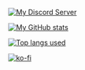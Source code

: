 [![My Discord Server](https://img.shields.io/badge/TonimatasDEV/discord-0d1117?style=for-the-badge&logo=discord&logoColor=white&labelColor=0d1117)](https://discord.com/invite/vWBP4P4Yd8) 

[![My GitHub stats](https://github-readme-stats.vercel.app/api?username=TonimatasDEV&show_icons=true&theme=github_dark&title_color=ffffff&border_color=0d1117)](https://discord.com/invite/vWBP4P4Yd8)

[![Top langs used](https://github-readme-stats.vercel.app/api/top-langs/?username=TonimatasDEV&show_icons=true&theme=github_dark&title_color=ffffff&border_color=0d1117&card_width=496)](https://discord.com/invite/vWBP4P4Yd8)

[![ko-fi](https://ko-fi.com/img/githubbutton_sm.svg)](https://ko-fi.com/R6R4FQKZ5)
<!--

**TonimatasMCDEV/TonimatasMCDEV** is a ✨ _special_ ✨ repository because its `README.md` (this file) appears on your GitHub profile.

Here are some ideas to get you started:

- 🔭 I’m currently working on ...
- 🌱 I’m currently learning ...
- 👯 I’m looking to collaborate on ...
- 🤔 I’m looking for help with ...
- 💬 Ask me about ...
- 📫 How to reach me: ...
- 😄 Pronouns: ...
- ⚡ Fun fact: ...
-->
